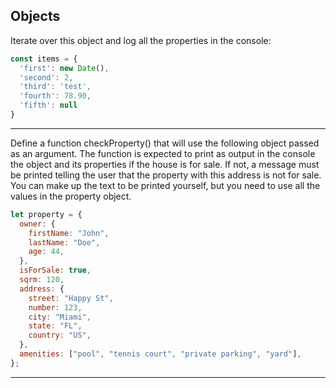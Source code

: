 ## Objects


Iterate over this object and log all the properties in the console:
```javascript
const items = {
  'first': new Date(),
  'second': 2,
  'third': 'test',
  'fourth': 78.90,
  'fifth': null
}
```

---

Define a function checkProperty() that will use the following object passed as an argument. The function is expected to print as output in the console the object and its properties if the house is for sale. If not, a message must be printed telling the user that the property with this address is not for sale. You can make up the text to be printed yourself, but you need to use all the values in the property object.

```javascript
let property = {
  owner: {
    firstName: "John",
    lastName: "Doe",
    age: 44,
  },
  isForSale: true,
  sqrm: 120,
  address: {
    street: "Happy St",
    number: 123,
    city: "Miami",
    state: "FL",
    country: "US",
  },
  amenities: ["pool", "tennis court", "private parking", "yard"],
};
```
---

